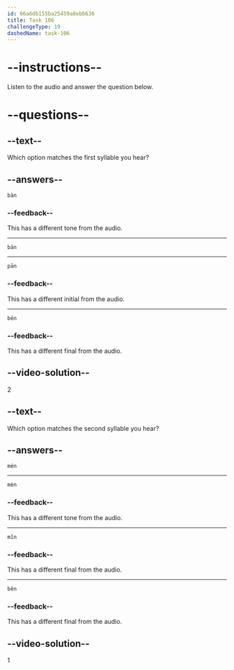 ```yaml
---
id: 66a6db155ba25459a8ebb636
title: Task 106
challengeType: 19
dashedName: task-106
---
```


<!-- (Audio) A: bān, mén -->

# --instructions--

Listen to the audio and answer the question below.

# --questions--

## --text--

Which option matches the first syllable you hear?

## --answers--

`bàn`

### --feedback--

This has a different tone from the audio.

---

`bān`

---

`pān`

### --feedback--

This has a different initial from the audio.

---

`bēn`

### --feedback--

This has a different final from the audio.

## --video-solution--

2

## --text--

Which option matches the second syllable you hear?

## --answers--

`mén`

---

`mèn`

### --feedback--

This has a different tone from the audio.

---

`mǐn`

### --feedback--

This has a different final from the audio.

---

`běn`

### --feedback--

This has a different final from the audio.

## --video-solution--

1

